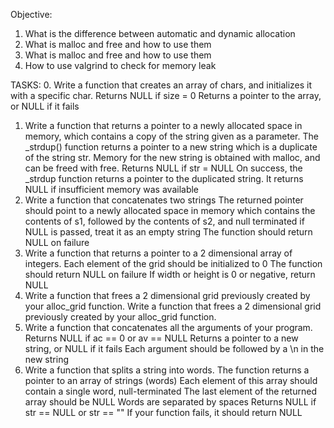 Objective: 
1. What is the difference between automatic and dynamic allocation
2. What is malloc and free and how to use them
3. What is malloc and free and how to use them
4. How to use valgrind to check for memory leak

TASKS:
0. Write a function that creates an array of chars, and initializes it with a specific char.
	Returns NULL if size = 0
	Returns a pointer to the array, or NULL if it fails
1. Write a function that returns a pointer to a newly allocated space in memory, which contains a copy of the string given as a parameter.
	The _strdup() function returns a pointer to a new string which is a duplicate of the string str. Memory for the new string is obtained with
	 malloc, and can be freed with free.
	Returns NULL if str = NULL
	On success, the _strdup function returns a pointer to the duplicated string. It returns NULL if insufficient memory was available
2. Write a function that concatenates two strings
	The returned pointer should point to a newly allocated space in memory which contains the contents of s1, followed by the contents of s2,
	 and null terminated
	if NULL is passed, treat it as an empty string
	The function should return NULL on failure
3. Write a function that returns a pointer to a 2 dimensional array of integers.
	Each element of the grid should be initialized to 0
	The function should return NULL on failure
	If width or height is 0 or negative, return NULL
4. Write a function that frees a 2 dimensional grid previously created by your alloc_grid function.
	Write a function that frees a 2 dimensional grid previously created by your alloc_grid function.
5. Write a function that concatenates all the arguments of your program.
	Returns NULL if ac == 0 or av == NULL
	Returns a pointer to a new string, or NULL if it fails
	Each argument should be followed by a \n in the new string
6. Write a function that splits a string into words.
	The function returns a pointer to an array of strings (words)
	Each element of this array should contain a single word, null-terminated
	The last element of the returned array should be NULL
	Words are separated by spaces
	Returns NULL if str == NULL or str == ""
	If your function fails, it should return NULL
